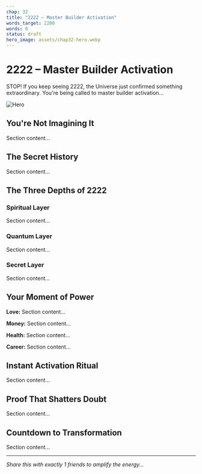 ```yaml
---
chap: 32
title: "2222 – Master Builder Activation"
words_target: 2200
words: 0
status: draft
hero_image: assets/chap32-hero.webp
---
```


# 2222 – Master Builder Activation

STOP! If you keep seeing 2222, the Universe just confirmed something extraordinary. You're being called to master builder activation...

![Hero](../assets/chap32-hero.webp)

## You're Not Imagining It

Section content...

## The Secret History

Section content...

## The Three Depths of 2222

### Spiritual Layer
Section content...

### Quantum Layer
Section content...

### Secret Layer
Section content...

## Your Moment of Power

**Love:** Section content...

**Money:** Section content...

**Health:** Section content...

**Career:** Section content...

## Instant Activation Ritual

Section content...

## Proof That Shatters Doubt

Section content...

## Countdown to Transformation

Section content...

---

*Share this with exactly 1 friends to amplify the energy...*

